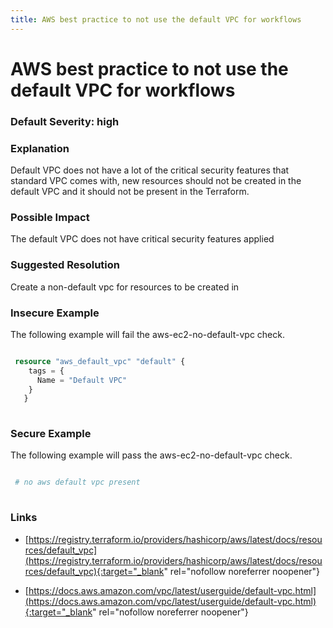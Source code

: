 ```yaml
---
title: AWS best practice to not use the default VPC for workflows
---
```


# AWS best practice to not use the default VPC for workflows

### Default Severity: <span class="severity high">high</span>

### Explanation

Default VPC does not have a lot of the critical security features that standard VPC comes with, new resources should not be created in the default VPC and it should not be present in the Terraform.

### Possible Impact
The default VPC does not have critical security features applied

### Suggested Resolution
Create a non-default vpc for resources to be created in


### Insecure Example

The following example will fail the aws-ec2-no-default-vpc check.
```terraform

 resource "aws_default_vpc" "default" {
 	tags = {
 	  Name = "Default VPC"
 	}
   }
 
```



### Secure Example

The following example will pass the aws-ec2-no-default-vpc check.
```terraform

 # no aws default vpc present
 
```



### Links


- [https://registry.terraform.io/providers/hashicorp/aws/latest/docs/resources/default_vpc](https://registry.terraform.io/providers/hashicorp/aws/latest/docs/resources/default_vpc){:target="_blank" rel="nofollow noreferrer noopener"}

- [https://docs.aws.amazon.com/vpc/latest/userguide/default-vpc.html](https://docs.aws.amazon.com/vpc/latest/userguide/default-vpc.html){:target="_blank" rel="nofollow noreferrer noopener"}



